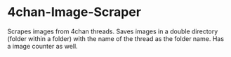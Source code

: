 # 4chan-Image-Scraper
Scrapes images from 4chan threads. Saves images in a double directory (folder within a folder) with the name of the thread as the folder name. Has a image counter as well. 
